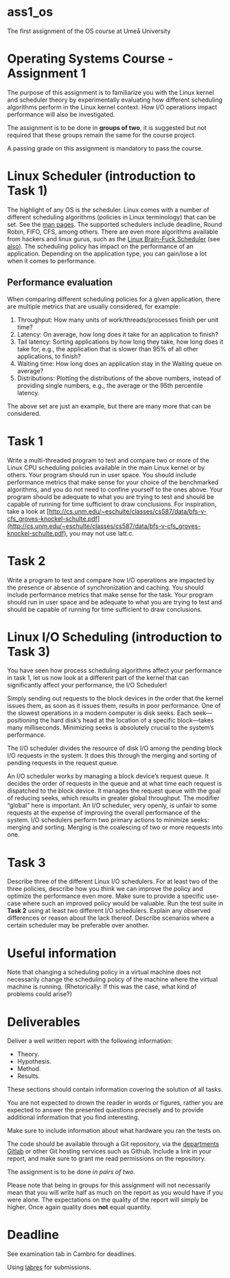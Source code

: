 # ass1_os
The first assignment of the OS course at Umeå University

# Operating Systems Course - Assignment 1

The purpose of this assignment is to familiarize you with the Linux kernel and scheduler theory by experimentally evaluating how different scheduling algorithms perform in the Linux kernel context. How I/O operations impact performance will also be investigated.

The assignment is to be done in **groups of two**, it is suggested but not required that these groups remain the same for the course project.

A passing grade on this assignment is mandatory to pass the course.

# Linux Scheduler (introduction to Task 1)

The highlight of any OS is the scheduler. Linux comes with a number of different
scheduling algorithms (policies in Linux terminology) that can be set.
See the [man pages](http://man7.org/linux/man-pages/man7/sched.7.html).
The supported schedulers include deadline, Round Robin, FIFO, CFS, among
others.
There are even more algorithms available from hackers and linux gurus, such as the [Linux Brain-Fuck Scheduler](https://en.wikipedia.org/wiki/Brain_Fuck_Scheduler) (see [also](http://ck.kolivas.org/patches/bfs/)).
The scheduling policy has impact on the performance of an application.
Depending on the application type, you can gain/lose a lot when it comes to performance.


## Performance evaluation

When comparing different scheduling policies for a given application, there are multiple metrics that are usually considered, for example:

1. Throughput: How many units of work/threads/processes finish per unit time?
2. Latency: On average, how long does it take for an application to finish?
3. Tail latency: Sorting applications by how long they take, how long does it take for, e.g., the application that is slower than 95% of all other applications, to finish?
4. Waiting time: How long does an application stay in the Waiting queue on average?
5. Distributions: Plotting the distributions of the above numbers, instead of providing single numbers, e.g., the average or the 95th percentile latency.

The above set are just an example, but there are many more that can be considered.


# Task 1

Write a multi-threaded program to test and compare two or more of the Linux CPU scheduling policies available in the main Linux kernel or by others.
Your program should run in user space.
You should include performance metrics that make sense for your choice of the benchmarked algorithms, and you do not need to confine yourself to the ones above.
Your program should be adequate to what you are trying to test and should be capable of running for time sufficient to draw conclusions.
For inspiration, take a look at [http://cs.unm.edu/~eschulte/classes/cs587/data/bfs-v-cfs_groves-knockel-schulte.pdf](http://cs.unm.edu/~eschulte/classes/cs587/data/bfs-v-cfs_groves-knockel-schulte.pdf), you may not use latt.c.

# Task 2

Write a program to test and compare how I/O operations are impacted by the presence or absence of synchronization and caching.
You should include performance metrics that make sense for the task.
Your program should run in user space and be adequate to what you are trying to test and should be capable of running for time sufficient to draw conclusions.

# Linux I/O Scheduling (introduction to Task 3)

You have seen how process scheduling algorithms affect your performance in task 1, let us now look at a different part of the kernel that can significantly affect your performance, the I/O Scheduler!

Simply sending out requests to the block devices in the order that the kernel issues them, as soon as it issues them, results in poor performance.
One of the slowest operations in a modern computer is disk seeks.
Each seek—positioning the hard disk’s head at the location of a specific block—takes many milliseconds.
Minimizing seeks is absolutely crucial to the system’s performance.

The I/O scheduler divides the resource of disk I/O among the pending block I/O requests in the system. It does this through the merging and sorting of pending requests in the request queue.

An I/O scheduler works by managing a block device’s request queue.
It decides the order of requests in the queue and at what time each request is dispatched to the block device. It manages the request queue with the goal of reducing seeks, which results in greater global throughput.
The modifier “global” here is important.
An I/O scheduler, very openly, is unfair to some requests at the expense of improving the overall performance of the system.
I/O schedulers perform two primary actions to minimize seeks: merging and sorting.
Merging is the coalescing of two or more requests into one.

# Task 3

Describe three of the different Linux I/O schedulers.
For at least two of the three policies, describe how you think we can improve the policy and optimize the performance even more. Make sure to provide a specific use-case where such an improved policy would be valuable.
Run the test suite in **Task 2** using at least two different I/O schedulers.
Explain any observed differences or reason about the lack thereof.
Describe scenarios where a certain scheduler may be preferable over another.

# Useful information

Note that changing a scheduling policy in a virtual machine does not necessarily change the scheduling policy of the machine where the virtual machine is running. (Rhetorically: If this was the case, what kind of problems could arise?)

# Deliverables

Deliver a well written report with the following information:
- Theory.
- Hypothesis.
- Method.
- Results.

These sections should contain information covering the solution of all tasks.

You are not expected to drown the reader in words or figures, rather you are expected to answer the presented questions precisely and to provide additional information that you find interesting.

Make sure to include information about what hardware you ran the tests on.

The code should be available through a Git repository, via the [departments Gitlab](https://git.cs.umu.se) or other Git hosting services such as Github. Include a link in your report, and make sure to grant me read permissions on the repository.

The assignment is to be done *in pairs of two*.

Please note that being in groups for this assignment will not necessarily mean that you will write half as much on the report as you would have if you were alone. The expectations on the quality of the report will simply be higher. Once again quality does **not** equal quantity.

# Deadline

See examination tab in Cambro for deadlines.

Using [labres](https://webapps.cs.umu.se/labresults/v2/handin.php?courseid=494) for submissions.
